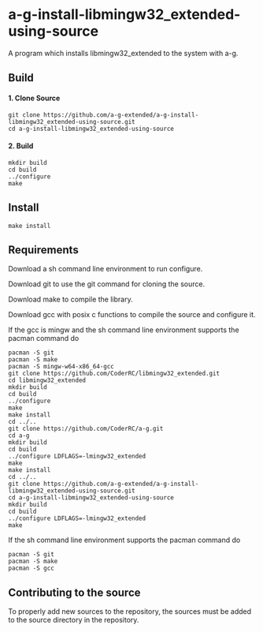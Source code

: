 # a-g-install-libmingw32_extended-using-source
A program which installs libmingw32_extended to the system with a-g.

## Build

#### 1. Clone Source
    git clone https://github.com/a-g-extended/a-g-install-libmingw32_extended-using-source.git
    cd a-g-install-libmingw32_extended-using-source

#### 2. Build
    mkdir build
    cd build
    ../configure
    make

## Install
    make install

## Requirements

Download a sh command line environment to run configure.

Download git to use the git command for cloning the source.

Download make to compile the library.

Download gcc with posix c functions to compile the source and configure it.

If the gcc is mingw and the sh command line environment supports the pacman command do

    pacman -S git
    pacman -S make
    pacman -S mingw-w64-x86_64-gcc
    git clone https://github.com/CoderRC/libmingw32_extended.git
    cd libmingw32_extended
    mkdir build
    cd build
    ../configure
    make
    make install
    cd ../..
    git clone https://github.com/CoderRC/a-g.git
    cd a-g
    mkdir build
    cd build
    ../configure LDFLAGS=-lmingw32_extended
    make
    make install
    cd ../..
    git clone https://github.com/a-g-extended/a-g-install-libmingw32_extended-using-source.git
    cd a-g-install-libmingw32_extended-using-source
    mkdir build
    cd build
    ../configure LDFLAGS=-lmingw32_extended
    make

If the sh command line environment supports the pacman command do

    pacman -S git
    pacman -S make
    pacman -S gcc

## Contributing to the source

To properly add new sources to the repository, the sources must be added to the source directory in the repository.
